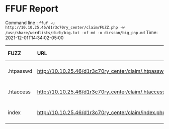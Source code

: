# FFUF Report

  Command line : `ffuf -u http://10.10.25.46/d1r3c70ry_center/claim/FUZZ.php -w /usr/share/wordlists/dirb/big.txt -of md -o dirscan/big_php.md`
  Time: 2021-12-01T14:34:02-05:00

  | FUZZ | URL | Redirectlocation | Position | Status Code | Content Length | Content Words | Content Lines | Content Type | ResultFile |
  | :- | :-- | :--------------- | :---- | :------- | :---------- | :------------- | :------------ | :--------- | :----------- |
  | .htpasswd | http://10.10.25.46/d1r3c70ry_center/claim/.htpasswd.php |  | 16 | 403 | 276 | 20 | 10 | text/html; charset=iso-8859-1 |  |
  | .htaccess | http://10.10.25.46/d1r3c70ry_center/claim/.htaccess.php |  | 15 | 403 | 276 | 20 | 10 | text/html; charset=iso-8859-1 |  |
  | index | http://10.10.25.46/d1r3c70ry_center/claim/index.php |  | 9563 | 200 | 591 | 75 | 17 | text/html; charset=UTF-8 |  |
  